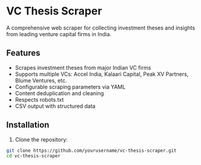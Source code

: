 # VC Thesis Scraper

A comprehensive web scraper for collecting investment theses and insights from leading venture capital firms in India.

## Features

- Scrapes investment theses from major Indian VC firms
- Supports multiple VCs: Accel India, Kalaari Capital, Peak XV Partners, Blume Ventures, etc.
- Configurable scraping parameters via YAML
- Content deduplication and cleaning
- Respects robots.txt
- CSV output with structured data

## Installation

1. Clone the repository:
```bash
git clone https://github.com/yourusername/vc-thesis-scraper.git
cd vc-thesis-scraper